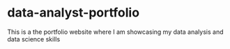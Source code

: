 # data-analyst-portfolio
This is a the portfolio website where I am showcasing my data analysis and data science skills

